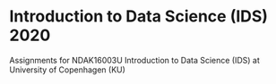 #  Introduction to Data Science (IDS) 2020
Assignments for NDAK16003U Introduction to Data Science (IDS) at University of Copenhagen (KU)
